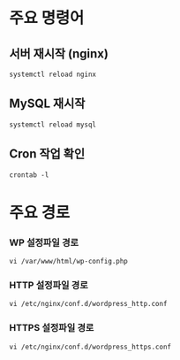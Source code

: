 # 주요 명령어
## 서버 재시작 (nginx)
<code>systemctl reload nginx</code>

## MySQL 재시작 
<code>systemctl reload mysql</code>

## Cron 작업 확인
<code>crontab -l</code>


# 주요 경로 
### WP 설정파일 경로
<code>vi /var/www/html/wp-config.php</code>

### HTTP 설정파일 경로
<code>vi /etc/nginx/conf.d/wordpress_http.conf</code>

### HTTPS 설정파일 경로
<code>vi /etc/nginx/conf.d/wordpress_https.conf</code>
